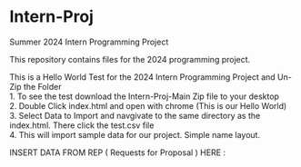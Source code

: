 # Intern-Proj
Summer 2024 Intern Programming Project

This repository contains files for the 2024 programming project.

This is a Hello World Test for the 2024 Intern Programming Project and Un-Zip the Folder <br />     1. To see the test download the Intern-Proj-Main Zip file to your desktop <br />     2. Double Click index.html and open with chrome (This is our Hello World) <br />     3. Select Data to Import and navgivate to the same directory as the index.html. There click the test.csv file <br />     4. This will import sample data for our project. Simple name layout.

INSERT DATA FROM REP ( Requests for Proposal ) HERE :
